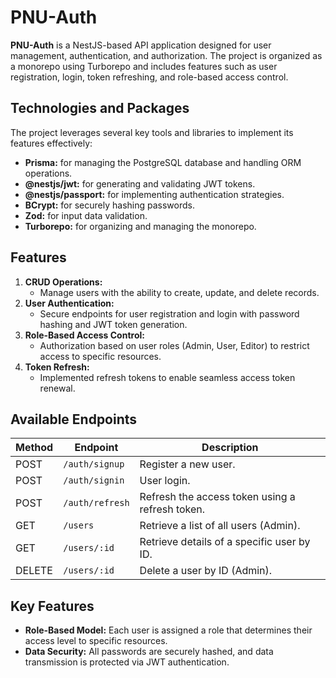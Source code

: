 # PNU-Auth  

**PNU-Auth** is a NestJS-based API application designed for user management, authentication, and authorization. The project is organized as a monorepo using Turborepo and includes features such as user registration, login, token refreshing, and role-based access control.

## Technologies and Packages  

The project leverages several key tools and libraries to implement its features effectively:  
- **Prisma:** for managing the PostgreSQL database and handling ORM operations.  
- **@nestjs/jwt:** for generating and validating JWT tokens.  
- **@nestjs/passport:** for implementing authentication strategies.  
- **BCrypt:** for securely hashing passwords.  
- **Zod:** for input data validation.  
- **Turborepo:** for organizing and managing the monorepo.  

## Features  

1. **CRUD Operations:**  
   - Manage users with the ability to create, update, and delete records.  
2. **User Authentication:**  
   - Secure endpoints for user registration and login with password hashing and JWT token generation.  
3. **Role-Based Access Control:**  
   - Authorization based on user roles (Admin, User, Editor) to restrict access to specific resources.  
4. **Token Refresh:**  
   - Implemented refresh tokens to enable seamless access token renewal.  

## Available Endpoints  

| **Method** | **Endpoint**             | **Description**                                |  
|------------|--------------------------|------------------------------------------------|  
| POST       | `/auth/signup`           | Register a new user.                           |  
| POST       | `/auth/signin`           | User login.                                    |  
| POST       | `/auth/refresh`          | Refresh the access token using a refresh token.|  
| GET        | `/users`                 | Retrieve a list of all users (Admin).          |  
| GET        | `/users/:id`             | Retrieve details of a specific user by ID.     |  
| DELETE     | `/users/:id`             | Delete a user by ID (Admin).                   |  

## Key Features  

- **Role-Based Model:** Each user is assigned a role that determines their access level to specific resources.  
- **Data Security:** All passwords are securely hashed, and data transmission is protected via JWT authentication.  

